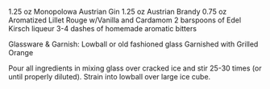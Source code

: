 1.25 oz Monopolowa Austrian Gin
1.25 oz Austrian Brandy
0.75 oz Aromatized Lillet Rouge w/Vanilla and Cardamom
2 barspoons of Edel Kirsch liqueur
3-4 dashes of homemade aromatic bitters

Glassware & Garnish:
Lowball or old fashioned glass
Garnished with Grilled Orange

Pour all ingredients in mixing glass over cracked ice and stir 25-30 times (or until properly diluted). Strain into lowball over large ice cube.